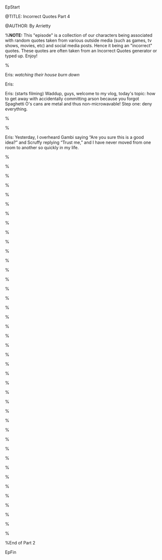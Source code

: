 EpStart

<!-- Epilogue Info -->

@TITLE: Incorrect Quotes Part 4

@AUTHOR: By Arrietty


%**NOTE:** This "episode" is a collection of our characters being associated with random quotes taken from various outside media (such as games, tv shows, movies, etc) and social media posts. Hence it being an "incorrect" quotes. These quotes are often taken from an Incorrect Quotes generator or typed up. Enjoy!

%

Eris: *watching their house burn down*

Eris:

Eris: (starts filming) Waddup, guys, welcome to my vlog, today's topic: how to get away with accidentally committing arson because you forgot Spaghetti O's cans are metal and thus non-microwavable! Step one: deny everything.

%


%

Eris: Yesterday, I overheard Gambi saying “Are you sure this is a good idea?” and Scruffy replying “Trust me,” and I have never moved from one room to another so quickly in my life.

%


%


%


%


%


%


%


%


%


%


%


%


%


%


%


%


%


%


%


%


%


%


%


%


%


%


%


%


%


%


%


%


%


%


%


%


%


%


%


%


%



%End of Part 2

EpFin

<script src="{{ '/assets/js/EpFormatter.js' | relative_url }}"></script>